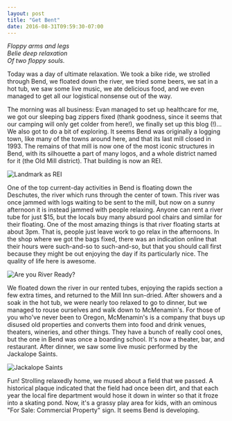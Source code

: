 ```yaml
---
layout: post
title: "Get Bent"
date: 2016-08-31T09:59:30-07:00
---
```


<i>Floppy arms and legs<br/>
Belie deep relaxation<br/>
Of two floppy souls.</i>

Today was a day of ultimate relaxation. We took a bike ride, we strolled through Bend, we floated down the river, we tried some beers, we sat in a hot tub, we saw some live music, we ate delicious food, and we even managed to get all our logistical nonsense out of the way.

The morning was all business: Evan managed to set up healthcare for me, we got our sleeping bag zippers fixed (thank goodness, since it seems that our camping will only get colder from here!), we finally set up this blog (!)... We also got to do a bit of exploring. It seems Bend was originally a logging town, like many of the towns around here, and that its last mill closed in 1993. The remains of that mill is now one of the most iconic structures in Bend, with its silhouette a part of many logos, and a whole district named for it (the Old Mill district). That building is now an REI.

![Landmark as REI](https://lh3.googleusercontent.com/kIVNISe1uNiZ1hNLUZkHZu_PWjg6St_YEBLzWbhfshEVRmrN5YbfArrbxC8F4Vj-uS9UeqQ_wgJLUzkMV8Up2CSIkOR2TokaAmXQpKu7IxyAyL1qOi4jW0sI_Tl3WFi9ZE6k27fxMrLD6jkRaEVh0W8ZnABdgbHXU23zH1NNFVR9Y2JF1iecPG9z6_UyzrAbdmAgik_NFkozFBhM54WlBN_YZNsjyfS1WGSb3NGyN6C1EDSwHFO0QWQ2PabOPJAdFGKKf609JJ9C7Nag5PQ2DhMeJC85C_tHUJKxR0EUwLlcIn2nLSqx-E_0rZo3LdiktVf95CH27WqUsF95fIb0ZbEnxi-2NyVI7COARM0ieAQPRxq5qef5SeG75DPGCGBE3B7OzdcXko_oGLHmhmalOF1iIWARdg21wAA19HHTJGaIOtVWqENmWUb6voTQa_OD_M8owSnrgMAjuMpgEmkyngaW_fXBqRCYuRs1rrLo-Q_5G_IcercSejBhhn5WPqaeBLMCG_qBj3wChAkrlAorE-r0f-_4BByY_2gOFokl2lar1md9AR-vNSUBlzZ0jZb6hYYucT9-ebXq_U8g8ywONkVS6bnNmKcvRbkI57RC8MWchWfV=w816-h1440-no "Landmark as REI")

One of the top current-day activities in Bend is floating down the Deschutes, the river which runs through the center of town. This river was once jammed with logs waiting to be sent to the mill, but now on a sunny afternoon it is instead jammed with people relaxing. Anyone can rent a river tube for just $15, but the locals buy many absurd pool chairs and similar for their floating. One of the most amazing things is that river floating starts at about 3pm. That is, people just leave work to go relax in the afternoons. In the shop where we got the bags fixed, there was an indication online that their hours were such-and-so to such-and-so, but that you should call first because they might be out enjoying the day if its particularly nice. The quality of life here is awesome.

![Are you River Ready?](https://lh3.googleusercontent.com/ww5GSicpA7sFYt__V9wW609NbilP5pMHR2IlqDIDkW9YXZtcExmI6v4msxG31GrCCdi3FjBaYpvlrcgyUjkmBaBl9j_Tm8ECUNpDJFQsgM-wm14GEeLdbk6Z8zbbxaIHhtLuFPmmi52I08Uxbh1Wrr5fwq84IlaKQ0yxU_v7C7DJBdTzQvMsZKPFAHK-leb9ZDk_izY0-xFfzjc_msvuVW-mm03mX1tYRYx2mkHLIbHDO_9WCNiOYqEjsVWEt9QvMPX3fxE9Z2XZ6P_IriJkqXTkGCs0iLX5chyh9dEsgSMSUh4Gy7Wi-0o2P-eHAXhtVT58nETgiprBAB7uR9X3SMTxZPKVfTIwfUL3zJIKP7hyRqvKoMdUiYDg7AcuBuwiv_CrE4HuNGMlBjcvmGdgLMvdjIdEA4wUw9_c9OV30JUh5J9E2GBMLSsRCKsLTrRFKqeANEXae1s8UAJlHLB89DoQfjbfibZ6ejPzQ7YREo-a6EzvSBqXltg0aA2RwfHq7NqyfSLqvhbbmKaNFoCL0_zlTjsy3w4x7pEJ9N14k51j0JZfGNfP4Okb_E9p53wEMO_oN41b1k1i5DadWoj71aJFtjyIDSgi8CcoSCJCyEE0smlfew=w2508-h1420-no "Are you River Ready?")

We floated down the river in our rented tubes, enjoying the rapids section a few extra times, and returned to the Mill Inn sun-dried. After showers and a soak in the hot tub, we were nearly too relaxed to go to dinner, but we managed to rouse ourselves and walk down to McMenamin's. For those of you who've never been to Oregon, McMenamin's is a company that buys up disused old properties and converts them into food and drink venues, theaters, wineries, and other things. They have a bunch of really cool ones, but the one in Bend was once a boarding school. It's now a theater, bar, and restaurant. After dinner, we saw some live music performed by the Jackalope Saints.

![Jackalope Saints](https://lh3.googleusercontent.com/dDc4Agz4LrlKHHbOgxv4oXt0Ajr1UpqHBTxZQf-1aydJ_26sIczDZGcq1x85LjpeUFVI3hMG7POnX5shjjzSlUEXQ8A43Ar_y67Zi9yr588pIz_REVwQPNT_Y_pbuw8qXF8Uba5dVZ7oRmPiX7ioE3-l3i6WPEVLr6Pb9as-sX1w1DV_L_CIf-m4M6dO61dHkYE6cWkfVmUOahFlvCGKEVXNxJezGmAtwnG1MFPFjV-zErvJoOGS3AzooIh4lv2gKNlVQWp4f5Lfff98cqjRfPxyrwwRl6-rp1MZ_Rlfd9VAmfHbEX3P7891RbSenhquuHIeDfDh2qBUkvTRq52QKmR2QqOonterEzHPNMlzaOyErgG2wBaUyxc3J1TFYprHmUje7My_UxYOSfw8M31CxjzrX99EAUYQB8jtso7IlriX61Vn3gIyazPuAeFCWCk4ItoeVwhsBJB7fEjohZ9Q1hATZecYl1X3KngYclKJ7WjNAfqr2H0bJJgdiflfcSwydu7xxZHJ3eaxqMAzWCKKElbpfCX4jbiuEauqvhGyyWOUe0zPARC64jRe7YBhuz9PXcTW7vwerrkO1H50xrqlMefSRxKe9qPthqDdGavbxHH9A0OGAQ=w2508-h1420-no "Jackalope Saints")

Fun! Strolling relaxedly home, we mused about a field that we passed. A historical plaque indicated that the field had once been dirt, and that each year the local fire department would hose it down in winter so that it froze into a skating pond. Now, it's a grassy play area for kids, with an ominous "For Sale: Commercial Property" sign. It seems Bend is developing.
